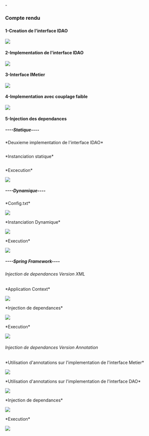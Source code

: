 -<h3>Compte rendu<h3>
<h4>1-Creation de l'interface IDAO</h4>
<img src="Captures/l'interface IDao.png">
<h4>2-Implementation de l'interface IDAO</h4>
<img src="Captures/implementation de l'interface IDao.png">
<h4>3-Interface IMetier</h4>
<img src="Captures/interface Imetier.png">
<h4>4-Implementation avec couplage faible</h4>
<img src="Captures/implementation avec couplage faible.png">
<h4>5-Injection des dependances</h4>
<h5>----Statique----</h5>
<p>*Deuxieme implementation de l'interface IDAO*</p>
<img src="Captures/deuxieme implementation de l'interface idao.png" alt="">
<p>*Instanciation statique*</p>
<img src="Captures/instanciation statique.png" alt="">
<p>*Excecution*</p>
<img src="Captures/execution.png">
<h5>----Dynamique----</h5>
<p>*Config.txt*</p>
<img src="Captures/config.txt.png">
<p>*Instanciation Dynamique*</p>
<img src="Captures/instanciation dynamique.png">
<p>*Execution*</p>
<img src="Captures/execution-2.png">
<h5>----Spring Framework----</h5>
<h6>Injection de dependances Version XML</h6>
<p>*Application Context*</p>
<img src="Captures/app context.png">
<p>*Injection de dependances*</p>
<img src="Captures/injection de dependance.png">
<p>*Execution*</p>
<img src="Captures/execution-3.png">
<h6>Injection de dependances Version Annotation</h6>
<p>*Utilisation d'annotations sur l'implementation de l'interface Metier*</p>
<img src="Captures/Utilisation d'annotations sur l'implementation de l'interface Metier.png">
<p>*Utilisation d'annotations sur l'implementation de l'interface DAO*</p>
<img src="Captures/Utilisation%20d'annotations%20sur%20l'implementation%20de%20l'interface%20DAO.png">
<p>*Injection de dependances*</p>
<img src="Captures/injection%20de%20dependance%202.png">
<p>*Execution*</p>
<img src="Captures/execution-4.png">